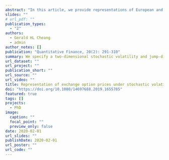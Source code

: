 ```yaml
---
abstract: "In this article, we provide representations of European and American exchange option prices under stochastic volatility jump-diffusion (SVJD) dynamics following models by Merton (1976), Heston (1993), and Bates (1996). A Radon–Nikodým derivative process is also introduced to facilitate the shift from the objective market measure to other equivalent probability measures, including the equivalent martingale measure. Under the equivalent martingale measure, we derive the integro-partial differential equation that characterizes the exchange option prices. We also derive representations of the European exchange option price using the change-of-numéraire technique proposed by Geman et al. (1995) and the Fourier inversion formula derived by Caldana and Fusai (2013), and show that these two representations are comparable. Lastly, we show that the American exchange option price can be decomposed into the price of the European exchange option and an early exercise premium."
slides: ""
# url_pdf: ""
publication_types:
  - "2"
authors:
  - Gerald HL Cheang
  - admin
author_notes: []
publication: "Quantitative Finance, 20(2): 291-310"
summary: We specify a two-dimensional stochastic volatility and jump-diffusion model and derive representations of European and American exchange option prices under these dynamics.
url_dataset: ""
url_project: ""
publication_short: ""
url_source: ""
url_video: ""
title: Representation of exchange option prices under stochastic volatility jump-diffusion dynamics
doi: "https://doi.org/10.1080/14697688.2019.1655785"
featured: true
tags: []
projects: 
  - PhD
image:
  caption: ""
  focal_point: ""
  preview_only: false
date: 2020-02-01
url_slides: ""
publishDate: 2020-02-01
url_poster: ""
url_code: ""
---
```


